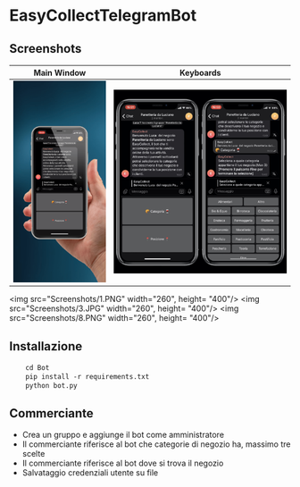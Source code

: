 # EasyCollectTelegramBot

## Screenshots

Main Window | Keyboards
:-------------------------:|:-------------------------:
![Screenshot](Screenshots/1.PNG) | ![Screenshot](Screenshots/3.JPG)

<img src="Screenshots/1.PNG" width="260", height= "400"/> <img src="Screenshots/3.JPG" width="260", height= "400"/> <img src="Screenshots/8.PNG" width="260", height= "400"/> 

## Installazione

```shell
	cd Bot
	pip install -r requirements.txt
	python bot.py
```


## Commerciante

- Crea un gruppo e aggiunge il bot come amministratore
- Il commerciante riferisce al bot che categorie di negozio ha, massimo tre scelte
- Il commerciante riferisce al bot dove si trova il negozio
- Salvataggio credenziali utente su file

